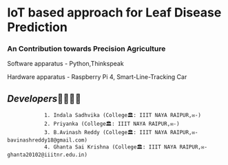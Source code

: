 # IoT based approach for Leaf Disease Prediction 
### An Contribution towards Precision Agriculture 

Software apparatus - Python,Thinkspeak

Hardware apparatus - Raspberry Pi 4, Smart-Line-Tracking Car

## ***Developers***👧👧👦👦
                1. Indala Sadhvika (College🏛️: IIIT NAYA RAIPUR,✉️-)
                2. Priyanka (College🏛️: IIIT NAYA RAIPUR,✉️-)
                3. B.Avinash Reddy (College🏛️: IIIT NAYA RAIPUR,✉️- bavinashreddy18@gmail.com)
                4. Ghanta Sai Krishna (College🏛️: IIIT NAYA RAIPUR,✉️- ghanta20102@iiitnr.edu.in)


